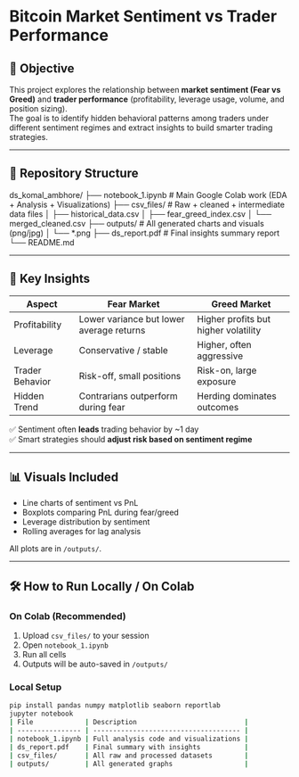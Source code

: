 # Bitcoin Market Sentiment vs Trader Performance

## 📌 Objective
This project explores the relationship between **market sentiment (Fear vs Greed)** and **trader performance** (profitability, leverage usage, volume, and position sizing).  
The goal is to identify hidden behavioral patterns among traders under different sentiment regimes and extract insights to build smarter trading strategies.

---

## 📂 Repository Structure

ds_komal_ambhore/
├── notebook_1.ipynb          # Main Google Colab work (EDA + Analysis + Visualizations)
├── csv_files/                # Raw + cleaned + intermediate data files
│   ├── historical_data.csv
│   ├── fear_greed_index.csv
│   └── merged_cleaned.csv
├── outputs/                  # All generated charts and visuals (png/jpg)
│   └── *.png
├── ds_report.pdf             # Final insights summary report
└── README.md



---

## 🧠 Key Insights

| Aspect           | Fear Market                                    | Greed Market                                 |
|----------------|-----------------------------------------------|---------------------------------------------|
| Profitability   | Lower variance but lower average returns       | Higher profits but higher volatility         |
| Leverage        | Conservative / stable                          | Higher, often aggressive                     |
| Trader Behavior | Risk-off, small positions                     | Risk-on, large exposure                      |
| Hidden Trend    | Contrarians outperform during fear             | Herding dominates outcomes                   |

✅ Sentiment often **leads** trading behavior by ~1 day  
✅ Smart strategies should **adjust risk based on sentiment regime**

---

## 📊 Visuals Included
- Line charts of sentiment vs PnL
- Boxplots comparing PnL during fear/greed
- Leverage distribution by sentiment
- Rolling averages for lag analysis

All plots are in `/outputs/`.

---

## 🛠 How to Run Locally / On Colab

### On Colab (Recommended)
1. Upload `csv_files/` to your session
2. Open `notebook_1.ipynb`
3. Run all cells
4. Outputs will be auto-saved in `/outputs/`

### Local Setup
```bash
pip install pandas numpy matplotlib seaborn reportlab
jupyter notebook
| File             | Description                           |
| ---------------- | ------------------------------------- |
| notebook_1.ipynb | Full analysis code and visualizations |
| ds_report.pdf    | Final summary with insights           |
| csv_files/       | All raw and processed datasets        |
| outputs/         | All generated graphs                  |
